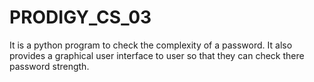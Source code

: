 # PRODIGY_CS_03

It is a python program to check the complexity of a password. 
It also provides a graphical user interface to user so that they can check there password strength.
